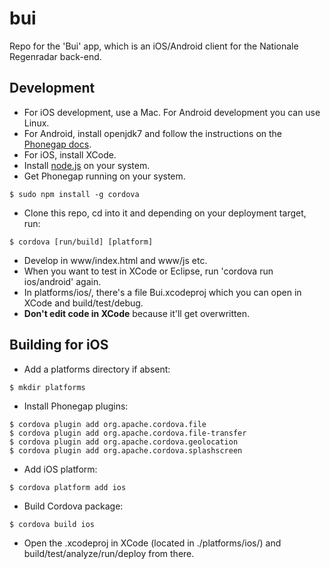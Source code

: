 bui
===

Repo for the 'Bui' app, which is an iOS/Android client for the Nationale Regenradar back-end.


Development
-----------

 - For iOS development, use a Mac. For Android development you can use Linux.
 - For Android, install openjdk7 and follow the instructions on the [Phonegap docs](http://docs.phonegap.com/).
 - For iOS, install XCode.
 - Install [node.js](http://nodejs.org/) on your system.
 - Get Phonegap running on your system.

```
$ sudo npm install -g cordova
```
 
 - Clone this repo, cd into it and depending on your deployment target, run:

```
$ cordova [run/build] [platform]
```

 - Develop in www/index.html and www/js etc.
 - When you want to test in XCode or Eclipse, run 'cordova run ios/android' again.
 - In platforms/ios/, there's a file Bui.xcodeproj which you can open in XCode and build/test/debug.
 - **Don't edit code in XCode** because it'll get overwritten.




Building for iOS
----------------

 - Add a platforms directory if absent:

```
$ mkdir platforms
```

 - Install Phonegap plugins:

```
$ cordova plugin add org.apache.cordova.file
$ cordova plugin add org.apache.cordova.file-transfer
$ cordova plugin add org.apache.cordova.geolocation
$ cordova plugin add org.apache.cordova.splashscreen
```

 - Add iOS platform:

```
$ cordova platform add ios
```

 - Build Cordova package:

```
$ cordova build ios
```

- Open the .xcodeproj in XCode (located in ./platforms/ios/) and build/test/analyze/run/deploy from there.